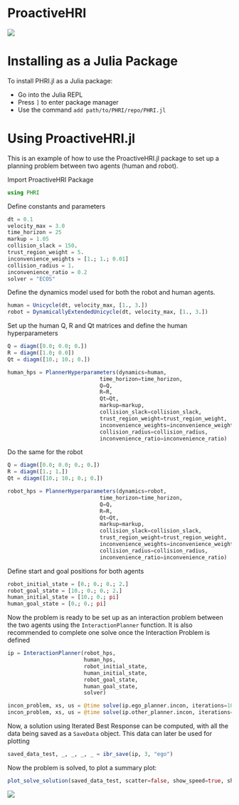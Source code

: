 # ProactiveHRI

![](https://github.com/UW-CTRL/ProactiveHRI.jl/blob/ibr_dev/animations/avoidance.gif)

# Installing as a Julia Package
To install PHRI.jl as a Julia package:
-  Go into the Julia REPL
-  Press ```]``` to enter package manager
-  Use the command ```add path/to/PHRI/repo/PHRI.jl```

# Using ProactiveHRI.jl
This is an example of how to use the ProactiveHRI.jl package to set up a planning problem between two agents (human and robot).

Import ProactiveHRI Package
```jl
using PHRI
```

Define constants and parameters
```jl
dt = 0.1
velocity_max = 3.0
time_horizon = 25
markup = 1.05
collision_slack = 150.
trust_region_weight = 5.
inconvenience_weights = [1.; 1.; 0.01]
collision_radius = 1.
inconvenience_ratio = 0.2
solver = "ECOS"
```
Define the dynamics model used for both the robot and human agents.
```jl
human = Unicycle(dt, velocity_max, [1., 3.])
robot = DynamicallyExtendedUnicycle(dt, velocity_max, [1., 3.])
```
Set up the human Q, R and Qt matrices and define the human hyperparameters
```jl
Q = diagm([0.0; 0.0; 0.])
R = diagm([1.0; 0.0]) 
Qt = diagm([10.; 10.; 0.])

human_hps = PlannerHyperparameters(dynamics=human,
                             time_horizon=time_horizon,
                             Q=Q,
                             R=R,
                             Qt=Qt,
                             markup=markup,
                             collision_slack=collision_slack,
                             trust_region_weight=trust_region_weight,
                             inconvenience_weights=inconvenience_weights,
                             collision_radius=collision_radius,
                             inconvenience_ratio=inconvenience_ratio)
```
Do the same for the robot
```jl
Q = diagm([0.0; 0.0; 0.; 0.])
R = diagm([1.; 1.]) 
Qt = diagm([10.; 10.; 0.; 0.])

robot_hps = PlannerHyperparameters(dynamics=robot,
                             time_horizon=time_horizon,
                             Q=Q,
                             R=R,
                             Qt=Qt,
                             markup=markup,
                             collision_slack=collision_slack,
                             trust_region_weight=trust_region_weight,
                             inconvenience_weights=inconvenience_weights,
                             collision_radius=collision_radius,
                             inconvenience_ratio=inconvenience_ratio)
```
Define start and goal positions for both agents
```jl
robot_initial_state = [0.; 0.; 0.; 2.]
robot_goal_state = [10.; 0.; 0.; 2.]
human_initial_state = [10.; 0.; pi]
human_goal_state = [0.; 0.; pi]
```
Now the problem is ready to be set up as an interaction problem between the two agents using the ```InteractionPlanner``` function. It is also recommended to complete one solve once the Interaction Problem is defined
```jl
ip = InteractionPlanner(robot_hps, 
                        human_hps,
                        robot_initial_state,
                        human_initial_state,
                        robot_goal_state,
                        human_goal_state,
                        solver)

incon_problem, xs, us = @time solve(ip.ego_planner.incon, iterations=10, verbose=false, keep_history=false)
incon_problem, xs, us = @time solve(ip.other_planner.incon, iterations=10, verbose=false, keep_history=false)
```
Now, a solution using Iterated Best Response can be computed, with all the data being saved as a ```SaveData``` object. This data can later be used for plotting
```jl
saved_data_test, _, _, _, _ = ibr_save(ip, 3, "ego")
```
Now the problem is solved, to plot a summary plot:
```jl
plot_solve_solution(saved_data_test, scatter=false, show_speed=true, show_control=true)
```

![](https://github.com/UW-CTRL/ProactiveHRI.jl/blob/ibr_dev/figs/markup1dot1-headon.png)

